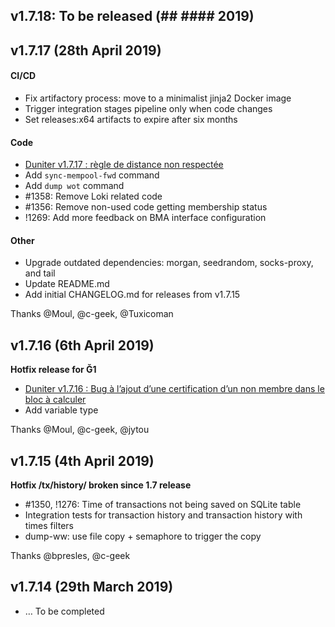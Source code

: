 ## v1.7.18: To be released (## #### 2019)
## v1.7.17 (28th April 2019)
#### CI/CD
- Fix artifactory process: move to a minimalist jinja2 Docker image
- Trigger integration stages pipeline only when code changes
- Set releases:x64 artifacts to expire after six months

#### Code
- [Duniter v1.7.17 : règle de distance non respectée](https://forum.duniter.org/t/duniter-v1-7-17-regle-de-distance-non-respectee/6057)
- Add `sync-mempool-fwd` command
- Add `dump wot` command
- #1358: Remove Loki related code
- #1356: Remove non-used code getting membership status
- !1269: Add more feedback on BMA interface configuration

#### Other
- Upgrade outdated dependencies: morgan, seedrandom, socks-proxy, and tail
- Update README.md
- Add initial CHANGELOG.md for releases from v1.7.15

Thanks @Moul, @c-geek, @Tuxicoman

## v1.7.16 (6th April 2019)
**Hotfix release for Ğ1**

- [Duniter v1.7.16 : Bug à l’ajout d’une certification d’un non membre dans le bloc à calculer](https://forum.duniter.org/t/duniter-v1-7-16-bug-a-l-ajout-d-une-certification-d-un-non-membre-dans-le-bloc-a-calculer/5952/96)
- Add variable type

Thanks @Moul, @c-geek, @jytou

## v1.7.15 (4th April 2019)
**Hotfix /tx/history/<pubkey> broken since 1.7 release**

- #1350, !1276: Time of transactions not being saved on SQLite table
- Integration tests for transaction history and transaction history with times filters
- dump-ww: use file copy + semaphore to trigger the copy 

Thanks @bpresles, @c-geek

## v1.7.14 (29th March 2019)
- … To be completed
